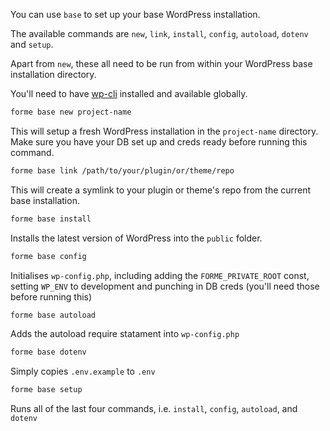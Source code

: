 You can use `base` to set up your base WordPress installation.

The available commands are `new`, `link`, `install`, `config`, `autoload`, `dotenv` and `setup`.

Apart from `new`, these all need to be run from within your WordPress base installation directory.

You'll need to have [wp-cli](https://wp-cli.org/) installed and available globally.

```bash
forme base new project-name
```

This will setup a fresh WordPress installation in the `project-name` directory. Make sure you have your DB set up and creds ready before running this command.

```bash
forme base link /path/to/your/plugin/or/theme/repo
```

This will create a symlink to your plugin or theme's repo from the current base installation.

```bash
forme base install
```

Installs the latest version of WordPress into the `public` folder.

```bash
forme base config
```

Initialises `wp-config.php`, including adding the `FORME_PRIVATE_ROOT` const, setting `WP_ENV` to development and punching in DB creds (you'll need those before running this)

```bash
forme base autoload
```

Adds the autoload require statament into `wp-config.php`

```bash
forme base dotenv
```

Simply copies `.env.example` to `.env`

```bash
forme base setup
```

Runs all of the last four commands, i.e. `install`, `config`, `autoload`, and `dotenv`
